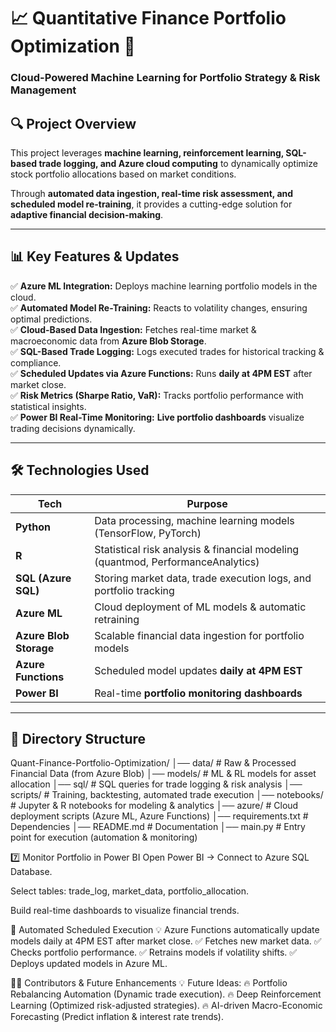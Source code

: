# 📈 Quantitative Finance Portfolio Optimization 🚀  
### Cloud-Powered Machine Learning for Portfolio Strategy & Risk Management  

## **🔍 Project Overview**
This project leverages **machine learning, reinforcement learning, SQL-based trade logging, and Azure cloud computing** to dynamically optimize stock portfolio allocations based on market conditions.  

Through **automated data ingestion, real-time risk assessment, and scheduled model re-training**, it provides a cutting-edge solution for **adaptive financial decision-making**.

---

## **📊 Key Features & Updates**
✅ **Azure ML Integration:** Deploys machine learning portfolio models in the cloud.  
✅ **Automated Model Re-Training:** Reacts to volatility changes, ensuring optimal predictions.  
✅ **Cloud-Based Data Ingestion:** Fetches real-time market & macroeconomic data from **Azure Blob Storage**.  
✅ **SQL-Based Trade Logging:** Logs executed trades for historical tracking & compliance.  
✅ **Scheduled Updates via Azure Functions:** Runs **daily at 4PM EST** after market close.  
✅ **Risk Metrics (Sharpe Ratio, VaR):** Tracks portfolio performance with statistical insights.  
✅ **Power BI Real-Time Monitoring:** **Live portfolio dashboards** visualize trading decisions dynamically.  

---

## **🛠 Technologies Used**
| **Tech**           | **Purpose**                                           |
|--------------------|-------------------------------------------------------|
| **Python**        | Data processing, machine learning models (TensorFlow, PyTorch) |
| **R**             | Statistical risk analysis & financial modeling (quantmod, PerformanceAnalytics) |
| **SQL (Azure SQL)** | Storing market data, trade execution logs, and portfolio tracking |
| **Azure ML**      | Cloud deployment of ML models & automatic retraining |
| **Azure Blob Storage** | Scalable financial data ingestion for portfolio models |
| **Azure Functions** | Scheduled model updates **daily at 4PM EST** |
| **Power BI**      | Real-time **portfolio monitoring dashboards** |

---

## **📂 Directory Structure**
Quant-Finance-Portfolio-Optimization/ 
│── data/ # Raw & Processed Financial Data (from Azure Blob) 
│── models/ # ML & RL models for asset allocation 
│── sql/ # SQL queries for trade logging & risk analysis 
│── scripts/ # Training, backtesting, automated trade execution 
│── notebooks/ # Jupyter & R notebooks for modeling & analytics 
│── azure/ # Cloud deployment scripts (Azure ML, Azure Functions) 
│── requirements.txt # Dependencies │── README.md # Documentation 
│── main.py # Entry point for execution (automation & monitoring)

7️⃣ Monitor Portfolio in Power BI
Open Power BI → Connect to Azure SQL Database.

Select tables: trade_log, market_data, portfolio_allocation.

Build real-time dashboards to visualize financial trends.

🔄 Automated Scheduled Execution
💡 Azure Functions automatically update models daily at 4PM EST after market close. ✅ Fetches new market data. ✅ Checks portfolio performance. ✅ Retrains models if volatility shifts. ✅ Deploys updated models in Azure ML.

👨‍💻 Contributors & Future Enhancements
💡 Future Ideas: 🔥 Portfolio Rebalancing Automation (Dynamic trade execution). 🔥 Deep Reinforcement Learning (Optimized risk-adjusted strategies). 🔥 AI-driven Macro-Economic Forecasting (Predict inflation & interest rate trends).